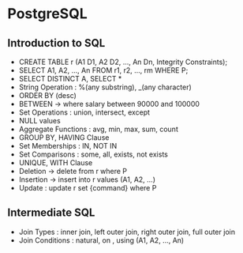 # PostgreSQL

## Introduction to SQL

- CREATE TABLE r (A1 D1, A2 D2, ..., An Dn, Integrity Constraints);
- SELECT A1, A2, ..., An FROM r1, r2, ..., rm WHERE P;
- SELECT DISTINCT A, SELECT * 
- String Operation : %(any substring), _(any character)
- ORDER BY (desc)
- BETWEEN -> where salary between 90000 and 100000
- Set Operations : union, intersect, except
- NULL values
- Aggregate Functions : avg, min, max, sum, count
- GROUP BY, HAVING Clause
- Set Memberships : IN, NOT IN
- Set Comparisons : some, all, exists, not exists
- UNIQUE, WITH Clause
- Deletion -> delete from r where P
- Insertion -> insert into r values (A1, A2, ...)
- Update : update r set {command} where P

## Intermediate SQL

- Join Types : inner join, left outer join, right outer join, full outer join
- Join Conditions : natural, on <predicate>, using (A1, A2, ..., An)